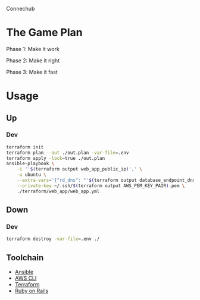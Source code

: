 Connechub

# The Game Plan

Phase 1: Make it work

Phase 2: Make it right

Phase 3: Make it fast

# Usage

## Up

### Dev

```bash
terraform init
terraform plan --out ./out.plan -var-file=.env
terraform apply -lock=true ./out.plan
ansible-playbook \
    -i ''$(terraform output web_app_public_ip)',' \
    -u ubuntu \
    --extra-vars='{"rd_dns": "'$(terraform output database_endpoint_dns)'"}' \
    --private-key ~/.ssh/$(terraform output AWS_PEM_KEY_PAIR).pem \
    ./terraform/web_app/web_app.yml
```

## Down

### Dev

```bash
terraform destroy -var-file=.env ./
```

## Toolchain

- [Ansible](https://www.ansible.com/)
- [AWS CLI](https://aws.amazon.com)
- [Terraform](https://app.terraform.io/app/ConnecHub/workspaces)
- [Ruby on Rails](https://rubyonrails.org/)
